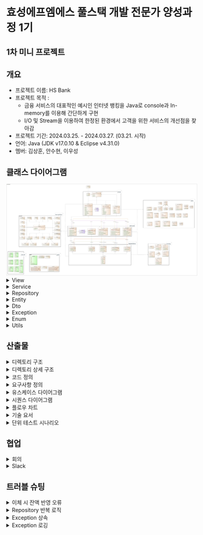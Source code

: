 # 효성에프엠에스 풀스택 개발 전문가 양성과정 1기

## 1차 미니 프로젝트

## 개요

- 프로젝트 이름: HS Bank
- 프로젝트 목적 :
  - 금융 서비스의 대표적인 예시인 인터넷 뱅킹을 Java로 console과 In-memory를 이용해 간단하게 구현
  - I/O 및 Stream을 이용하여 한정된 환경에서 고객을 위한 서비스의 개선점을 찾아감
- 프로젝트 기간: 2024.03.25. - 2024.03.27. (03.21. 시작)
- 언어: Java (JDK v17.0.10 & Eclipse v4.31.0)
- 멤버: 김상훈, 안수현, 이우성

## 클래스 다이어그램

<img src="https://github.com/rlatkd/hs-bank/blob/main/assets/class_diagram/%ED%81%B4%EB%9E%98%EC%8A%A4%20%EB%8B%A4%EC%9D%B4%EC%96%B4%EA%B7%B8%EB%9E%A8.jpg">

<details>
<summary>View</summary>

<img src="https://github.com/rlatkd/hs-bank/blob/main/assets/class_diagram/View.png">

</details>

<details>
<summary>Service</summary>

<img src="https://github.com/rlatkd/hs-bank/blob/main/assets/class_diagram/Service.png">

</details>

<details>
<summary>Repository</summary>

<img src="https://github.com/rlatkd/hs-bank/blob/main/assets/class_diagram/Repository.png">

</details>

<details>
<summary>Entity</summary>

<img src="https://github.com/rlatkd/hs-bank/blob/main/assets/class_diagram/Entity.png">

</details>

<details>
<summary>Dto</summary>

<img src="https://github.com/rlatkd/hs-bank/blob/main/assets/class_diagram/Dto.png">

</details>

<details>
<summary>Exception</summary>

<img src="https://github.com/rlatkd/hs-bank/blob/main/assets/class_diagram/Exception.png">

</details>

<details>
<summary>Enum</summary>

<img src="https://github.com/rlatkd/hs-bank/blob/main/assets/class_diagram/Enum.png">

</details>

<details>
<summary>Utils</summary>

<img src="https://github.com/rlatkd/hs-bank/blob/main/assets/class_diagram/Utils.png">

</details>

## 산출물

<details>
<summary>디렉토리 구조</summary>

```
📁 src
 ├──── 📁 dto
 │      ├──── 📁 account
 │      ├──── 📁 inquiry
 │      ├──── 📁 transaction
 │      └──── 📁 user
 │             ├──── 📁 adimin
 │             └──── 📁 client
 ├──── 📁 entity
 ├──── 📁 enumeration
 │      ├──── 📁 admin
 │      ├──── 📁 client
 │      ├──── 📁 inquiry
 │      ├──── 📁 quiz
 │      └──── 📁 transaction
 ├──── 📁 exception
 │      ├──── 📁 account
 │      │      ├──── 📁 deposit
 │      │      └──── 📁 withdraw
 │      ├──── 📁 authentication
 │      ├──── 📁 inquiry
 │      ├──── 📁 regex
 │      ├──── 📁 transaction
 │      └──── 📁 user
 │             ├──── 📁 admin
 │             └──── 📁 client
 ├──── 📁 repository
 ├──── 📁 service
 ├──── 📁 utils
 ├──── 📁 view
 └──── 📄 Application.java
```

- dto: 사용자에게 입력받는 데이터 혹은 출력하는 데이터를 담는 객체 
  - account: 계좌 조회, 계좌 등록
  - inquiry: 문의 조회, 문의 리스트 조회, 문의 등록, 문의 수정
  - transaction: 거래 내역 조횐
  - user: 관리자 조회, 고객 조회, 현재 로그인한 고객 조회, 고객 등록, 고객 정보 수정

- entity: 파일의 데이터를 담는 객체
  - 사용자(고객, 관리자), 계좌, 거래 내역, 문의

- enumeration: 객체의 속성으로 사용되는 열거형 상수
  - admin: 관리자 타입
  - client: 성별
  - inquiry: 문의 카테고리, 문의 처리 상태
  - transaction: 거래 상태, 거래 종류

- exception: 시스템에서 사용되는 사용자 정의 예외
  - account: 계좌 조회 불가, 유효하지 않는 계좌, ...
  - authentication: 인증 실패
  - inquiry: 문의 조회 불가, 존재하지 않는 문의
  - regex: 정규표현식 유효성
  - transaction: 거래내역 조회 불가, 이체 불가, ...
  - user: 계정 비활성화 상태, 존재하지 않는 계정, ...
  
- repository: 파일의 데이터를 저장하고 불러오는 객체

- service: 비즈니스 로직을 처리하는 객체

- utils: 시스템에서 사용되는 부가기능 객체

- view: 사용자에게 데이터를 입력받고 출력하는 객체

- Application.java: 프로그램을 실행하는 객체

</details>

<details>
<summary>디렉토리 상세 구조</summary>

```
📁 HS_BANK
 ├──── 📁 .github
 │      ├──── 📁 ISSUE_TEMPLATE
 │      │      ├──── 📄 ✅-feature-request.md
 │      │      └──── 📄 🐞-hotfix-report.md
 │      └──── 📄 PULL_REQUEST_TEMPLATE
 ├──── 📁 bin
 ├──── 📁 src
 │      ├──── 📁 dto
 │      │      ├──── 📁 account
 │      │      │      ├──── 📄 GetAccountDto.java
 │      │      │      ├──── 📄 RegisterAccountDto.java
 │      │      │      └──── 📄 RemoveAccount.java
 │      │      ├──── 📁 inquiry
 │      │      │      ├──── 📄 EditInquiryDto.java
 │      │      │      ├──── 📄 GetInquiryDto.java
 │      │      │      ├──── 📄 GetInquiryListDto.java
 │      │      │      ├──── 📄 RegisterInquiryDto.java
 │      │      │      └──── 📄 RemoveInquiry.java
 │      │      ├──── 📁 transaction
 │      │      │      ├──── 📄 Deposit.java
 │      │      │      ├──── 📄 GetTransactionDto.java
 │      │      │      ├──── 📄 TransferDto.java
 │      │      │      └──── 📄 WithdrawDto.java
 │      │      └──── 📁 user
 │      │             ├──── 📁 adimin
 │      │             │      ├──── 📄 RegisterAdminDto.java
 │      │             │      └──── 📄 RegisterMainAdminDto.java
 │      │             ├──── 📁 client
 │      │             │      ├──── 📄 AddPointDto.java
 │      │             │      ├──── 📄 GetClientDto.java
 │      │             │      ├──── 📄 GetCurrentClientDto.java
 │      │             │      ├──── 📄 RegisterClientDto.java
 │      │             │      └──── 📄 UpdateClientDto.java
 │      │             ├──── 📄 LoginDto.java
 │      │             └──── 📄 RegisterUserDto.java
 │      ├──── 📁 entity
 │      │      ├──── 📄 Account.java
 │      │      ├──── 📄 Admin.java
 │      │      ├──── 📄 Client.java
 │      │      ├──── 📄 Entity.java
 │      │      ├──── 📄 Inquiry.java
 │      │      ├──── 📄 Transaction.java
 │      │      └──── 📄 User.java
 │      ├──── 📁 enumeration
 │      │      ├──── 📁 admin
 │      │      │      └──── 📄 AdminType.java
 │      │      ├──── 📁 client
 │      │      │      └──── 📄 Gender.java
 │      │      ├──── 📁 inquiry
 │      │      │      ├──── 📄 InquiryCategory.java
 │      │      │      └──── 📄 InquiryStatus.java
 │      │      ├──── 📁 quiz
 │      │      │      └──── 📄 Quiz.java 
 │      │      ├──── 📁 transaction
 │      │      │      ├──── 📄 TransactionStatus.java
 │      │      │      └──── 📄 TransactionType.java
 │      │      └──── 📄 ActivationStatus.java
 │      ├──── 📁 exception
 │      │      ├──── 📁 account
 │      │      │      ├──── 📁 deposit
 │      │      │      │      ├──── 📄 DepositAccountDeactivateException.java
 │      │      │      │      └──── 📄 DepositAccountNotFoundException.java 
 │      │      │      ├──── 📁 withdraw
 │      │      │      │      ├──── 📄 WithdrawAccountDeactivateException.java
 │      │      │      │      └──── 📄 WithdrawAccountNotFoundException.java 
 │      │      │      ├──── 📄 AccountDeactivateException.java
 │      │      │      ├──── 📄 AccountExistException.java
 │      │      │      ├──── 📄 AccountListEmptyException.java
 │      │      │      ├──── 📄 AccountNotFoundException.java
 │      │      │      └──── 📄 BalanceInsufficientException.java
 │      │      ├──── 📁 authentication
 │      │      │      └──── 📄 AuthFailureException.java 
 │      │      ├──── 📁 inquiry
 │      │      │      ├──── 📄 InquiryListEmptyException.java
 │      │      │      └──── 📄 InquiryNotFoundException.java
 │      │      ├──── 📁 regex
 │      │      │      └──── 📄 RegexNotValidException.java
 │      │      ├──── 📁 transaction
 │      │      │      ├──── 📄 NotTransferException.java
 │      │      │      ├──── 📄 TransactionListEmptyException.java
 │      │      │      └──── 📄 TransactionNotFoundException.java
 │      │      ├──── 📁 user
 │      │      │      ├──── 📁 admin
 │      │      │      │      ├──── 📄 AdminDeactivateException.java
 │      │      │      │      ├──── 📄 AdminExistException.java
 │      │      │      │      └──── 📄 AdminNotFoundException.java 
 │      │      │      ├──── 📁 client
 │      │      │      │      ├──── 📄 ClientDeactivateException.java
 │      │      │      │      ├──── 📄 ClientExistException.java
 │      │      │      │      └──── 📄 ClientNotFoundException.java 
 │      │      ├──── 📄 BaseException.java
 │      │      ├──── 📄 DataAccessException.java
 │      │      └──── 📄 LogException.java
 │      ├──── 📁 repository
 │      │      ├──── 📄 AccountRepository.java
 │      │      ├──── 📄 AdminRepository.java
 │      │      ├──── 📄 ClientRepository.java
 │      │      ├──── 📄 InquiryRepository.java
 │      │      ├──── 📄 Repository.java 
 │      │      └──── 📄 TransactionRepository.java
 │      ├──── 📁 service
 │      │      ├──── 📄 AccountService.java
 │      │      ├──── 📄 AdminService.java
 │      │      ├──── 📄 ClientService.java
 │      │      ├──── 📄 InquiryService.java
 │      │      ├──── 📄 TransactionService.java
 │      │      └──── 📄 UserService.java
 │      ├──── 📁 utils
 │      │      ├──── 📄 CaptchaAuthentication.java
 │      │      ├──── 📄 DateTimeGenerator.java
 │      │      ├──── 📄 FilePathConstants.java
 │      │      └──── 📄 RegexValidator.java
 │      ├──── 📁 view
 │      │      ├──── 📄 AdminView.java
 │      │      ├──── 📄 ClientView.java
 │      │      ├──── 📄 InitialView.java
 │      │      ├──── 📄 LoginView.java
 │      │      ├──── 📄 QuizView.java
 │      │      └──── 📄 View.java
 │      └──── 📄 Application.java
 │──── 📁 Referenced Libraries
 │      └──── 📄 lombok.jar
 │──── 📄 .classpath
 │──── 📄 .gitignore
 │──── 📄 .project
 └──── 📄 README.md
```

</details>

<details>
<summary>코드 정의</summary>

<img src="https://github.com/rlatkd/hs-bank/blob/main/assets/code_convention/%EC%BD%94%EB%93%9C%20%EC%A0%95%EC%9D%98%EC%84%9C%201.png">


<img src="https://github.com/rlatkd/hs-bank/blob/main/assets/code_convention/%EC%BD%94%EB%93%9C%20%EC%A0%95%EC%9D%98%EC%84%9C%202.png">

</details>


<details>
<summary>요구사항 정의</summary>

<img src="https://github.com/rlatkd/hs-bank/blob/main/assets/requirements/%EC%9A%94%EA%B5%AC%EC%82%AC%ED%95%AD%20%EC%A0%95%EC%9D%98%EC%84%9C.png">

<img src="https://github.com/rlatkd/hs-bank/blob/main/assets/requirements/%EC%9A%94%EA%B5%AC%EC%82%AC%ED%95%AD%20%EB%AA%85%EC%84%B8%EC%84%9C.png">

</details>

<details>
<summary>유스케이스 다이어그램</summary>

<img src="https://github.com/rlatkd/hs-bank/blob/main/assets/usecase_diagram/%EC%9C%A0%EC%8A%A4%EC%BC%80%EC%9D%B4%EC%8A%A4%20%EB%8B%A4%EC%9D%B4%EC%96%B4%EA%B7%B8%EB%9E%A8%20%EA%B3%A0%EA%B0%9D.jpg">

<img src="https://github.com/rlatkd/hs-bank/blob/main/assets/usecase_diagram/%EC%9C%A0%EC%8A%A4%EC%BC%80%EC%9D%B4%EC%8A%A4%20%EB%8B%A4%EC%9D%B4%EC%96%B4%EA%B7%B8%EB%9E%A8%20%EA%B4%80%EB%A6%AC%EC%9E%90.jpg">

</details>

<details>
<summary>시퀀스 다이어그램</summary>

<img src="https://github.com/rlatkd/hs-bank/blob/main/assets/sequence_diagram/%EC%8B%9C%ED%80%80%EC%8A%A4%20%EB%8B%A4%EC%9D%B4%EC%96%B4%EA%B7%B8%EB%9E%A8.png">

</details>

<details>
<summary>플로우 차트</summary>

<img src="https://github.com/rlatkd/hs-bank/blob/main/assets/sequence_diagram/%EC%8B%9C%ED%80%80%EC%8A%A4%20%EB%8B%A4%EC%9D%B4%EC%96%B4%EA%B7%B8%EB%9E%A8.png">

</details>

<details>
<summary>기술 요서</summary>

<img src="https://github.com/rlatkd/hs-bank/blob/main/assets/tech/%EA%B8%B0%EC%88%A0%20%EC%9A%94%EC%84%9C.png">

1. **BufferedReader**

자바에서 콘솔을 통해 사용자에게 입력받을 수 있는 방법은 Scanner 혹은 BufferedReader를 사용하는 것이다. Scanner는 1KB의 버퍼 사이즈를 갖고 있으며 데이터를 입력받는 즉시 전달한다. BufferedReader는 8KB의 버퍼 사이즈를 갖고 있으며 버퍼가 가득차거나 개행 문자가 나타나면 버퍼의 내용을 한번에 전달한다. Scanner는 입력받을 때마다 전달하기 때문에 한번에 읽어서 전달하는 BufferedReader보다 속도가 느리다. 

HS BANK 프로젝트는 콘솔 프로그램이므로 사용자의 입력을 빠르게 처리하는 것이 중요하다. 따라서 속도가 비교적 빠른 BufferedReader를 활용하여 프로그램의 성능을 향상하였다.

적용 : View.java

2. **추상 클래스 & 인터페이스**

공통되는 속성과 함수가 여러 곳에 퍼질수록 유지보수성이 저하되는 것은 당연하다. HS BANK 프로그램에는 유지보수성을 향상시키기 위해 추상클래스를 활용하여 공통되는 속성과 함수를 모두 공통화하였다. 또한 추상 메서드를 활용하여 클래스에 특정 함수를 구현하는 것을 강제하였다.

적용 : Repository.java, UserService.java

3. **사용자 정의 예외**

자바에서는 다양한 예외 클래스를 제공하지만, 때로는 개발자가 예외 클래스를 정의하여 사용자 예외 처리를 구현해야 할 때가 있다. 특히 HS BANK 프로그램은 금융 프로그램이기 때문에 예외의 의미를 정확하게 부여해야 한다. 때문에 사용자 예외 클래스를 정의하여 어떤 상황에 어떤 의미의 예외가 발생하는지 명확하게 하였다. 또한 사용자 예외를 화면 출력 클래스에서 처리하여 상황에 따라 어떤 화면을 출력할지 명시하였다. 이를 통해 유지보수성과 코드의 가독성을 크게 향상시켰다.

적용 : AccountNotFoundException.java

4. **템플릿 메서드 패턴**

템플릿 메서드 패턴은 여러 클래스에서 공통으로 사용하는 메서드를 템플릿화하여 상위 클래스에 정의하고, 하위 클래스마다 세부 동작을 다르게 구현하는 패턴이다. 

HS BANK 프로그램의 화면 출력 로직은 출력 시작, 출력, 출력 종료로 공통된다. 이러한 로직을 공통화하기 위해 화면 출력 클래스에 템플릿 메서드 패턴을 적용하였다.

적용 : View.java

5. **싱글톤 패턴**

싱글톤 패턴을 객체를 한번만 생성하여 재사용하는 패턴이다. 객체를 반복해서 생성하면 메모리 성능이 저하될 수 있다. 특히 프로그램의 사용자가 많은 경우 수많은 사용자의 요청을 처리하기 위해 객체를 반복하여 생성하면 메모리 누수 문제가 생길 수 있다. HS BANK 프로그램은 이러한 상황을 방지하고 메모리 효율을 높이기 위해 비즈니스 로직을 처리하는 클래스와 파일 IO 작업을 하는 클래스에 싱글톤 패턴을 적용하였다.

적용 : AccountService.java

6. **롬복 Getter & Builder**

롬복을 사용하여 Getter 함수를 자동 생성하였다. 또한 Builder를 사용하여 복잡한 객체 생성 코드를 단순화시키고 객체의 불변성을 유지시켰다. 이를 통해 코드의 유지보수성과 가독성을 향상시켰다.

적용 : Account.java

7. **제네릭 상속**

추상 클래스에 제네릭을 적용하여 공통 함수를 구현하는데 활용하였다. 특히 제네릭을 또 다른 추상 클래스에 상속시켜 제네릭의 타입을 명시하였다. 이를 통해 더 유연하게 공통 함수를 구현하도록 하였다.

적용 : Repository.java

8. **ArrayList**

데이터의 순서대로 아이디를 부여하는 HS BANK의 데이터 저장 로직에 적합한 자료구조인 ArrayList를 활용하였다.

적용 : Repository.java

9. **객체 직렬화**

파일에 저장해야하는 객체를 직렬화하여 파일에 저장할 수 있도록 하였다. 그리고 역직렬화를 통해 파일에 저장된 객체를 읽어올 수 있도록 하였다.

적용 : Entity.java

10. **FileStream, BufferedStream, ObjectStream**

파일에 객체를 직렬화하여 저장하기 위해 FileOutputStream, BufferedOutputStream, ObjectOutputStream을 사용하였다. 또한 파일에 저장된 객체를 역직렬화하기 위해 FileInputStream, BufferedInputStream, ObjectInputStream을 활용하였다. 특히 BufferedOutputStream와 BufferedInputStream를 활용하여 IO 성능을 향상시켰다.

적용 : Repository.java

11. **상수 & 열거형 상수**

여러 곳에서 반복 사용되는 데이터는 상수로 선언하였다. 그리고 카테고리가 분류되는 상수는 열거형 상수를 사용하여 유지보수성을 향상시켰다.

적용 : FilePathConstants, Gender.java

12. **정적 메서드**

여러 곳에서 반복 사용되는 함수는 정적 메서드로 선언하였다. 이를 통해 유지보수성을 향상시켰다.

적용 : DateTimeGenerator.java

13. **BufferedWriter를 통한 로깅**

상세 예외 내용을 파일에 기록하기 위해 FileWriter를 사용하였다. 특히 BufferedWriter을 사용해 IO 성능을 향상시켰다.

적용 : BaseException.java

14. **람다 & 스트림**

파일의 내용을 담는 객체 리스트를 사용자에게 출력할 내용을 담는 객체로 변환하기 위해 람다와 스트림을 활용하였다. 이를 통해 코드의 가독성과 유지보수성을 향상시켰다.

적용 : AccountService.java

15. **멀티 스레드**

HS BANK의 금융 상식 퀴즈 게임을 구현하기 위해 멀티 스레드를 사용하였다. 문제 출제와 카운트가 동시에 진행되게 하였다.

적용 : QuizView.java

16. **자바 Swing**

금융 상식 퀴즈 화면을 자바 Swing으로 구현하여 사용자의 편의성을 향상시켰다.

적용 : QuizView.java

</details>

<details>
<summary>단위 테스트 시나리오</summary>

<img src="https://github.com/rlatkd/hs-bank/blob/main/assets/test_scenario/%EB%8B%A8%EC%9C%84%20%ED%85%8C%EC%8A%A4%ED%8A%B8%20%EC%8B%9C%EB%82%98%EB%A6%AC%EC%98%A4.png">

</details>

## 협업

<details>
<summary>회의</summary>

<img src="https://github.com/rlatkd/hs-bank/blob/main/assets/collaboration/meeting.png">

</details>

<details>
<summary>Slack</summary>

<img src="https://github.com/rlatkd/hs-bank/blob/main/assets/collaboration/slack.png">

</details>

## 트러블 슈팅

<details>
<summary>이체 시 잔액 반영 오류 </summary>

### 문제 상황

TransactionService에서 이체 기능을 제공하는 transfer 함수를 개발하고 테스트하는 과정에서 문제가 발생했다.

```java
    public synchronized void transfer(int withdrawAccountId, String depositAccountNumber, long amount) throws BaseException {
        Account withdrawAccount = accountRepository.get(withdrawAccountId);
        if(withdrawAccount == null) throw new WithdrawAccountNotFoundException();
        if(!isActiveAccount(withdrawAccount)) throw new WithdrawAccountDeactivateException();
        if(withdrawAccount.getBalance() < amount) throw new BalanceInsufficientException();

        Account depositAccount = accountRepository.get(depositAccountNumber);
        if(depositAccount == null) throw new DepositAccountNotFoundException();
        if(!isActiveAccount(depositAccount)) throw new DepositAccountDeactivateException();

        Transaction transaction = Transaction.builder().
                date(DateTimeGenerator.getDateTimeNow()).
                type(TransactionType.TRANSFER).
                amount(amount).
                withdrawAccountId(withdrawAccountId).
                depositAccountId(depositAccount.getId()).
                status(TransactionStatus.COMPLETE).
                build();

        withdrawAccount.setBalance(withdrawAccount.getBalance() - amount);

        depositAccount.setBalance(depositAccount.getBalance() + amount);
        accountRepository.update();

        transactionRepository.add(transaction);
    }
```

transfer 함수의 코드이다. AccountRepository의 get 함수를 사용해서 출금 계좌와 입금 계좌를 가져온다. 

일단 출금 계좌와 입금 계좌가 이체 가능한 상태인지 확인한다. 

만약 이체 가능한 상태라면 출금 계좌와 입금 계좌의 잔액을 수정하고, 거래 내역을 추가한다.

이 함수를 사용해서 이체를 진행해보자.

```bash
GetAccountDto{id=1, bankName='신한', number='110466796544', ownerName='이우성', balance=10000, registeredAt='2024-03-26 11:29:29', status='활성화'}

GetAccountDto{id=2, bankName='카카오뱅크', number='45832813', ownerName='이우성', balance=0, registeredAt='2024-03-26 11:30:07', status='활성화'}
```

현재 계좌 목록이다. 

1번 계좌에서 2번 계좌로 5000원 이체를 진행할 것이다.

```bash
GetAccountDto{id=1, bankName='신한', number='110466796544', ownerName='이우성', balance=10000, registeredAt='2024-03-26 11:29:29', status='활성화'}

GetAccountDto{id=2, bankName='카카오뱅크', number='45832813', ownerName='이우성', balance=5000, registeredAt='2024-03-26 11:30:07', status='활성화'}
```

이체를 진행한 후 결과이다. 

잔액을 보면 2번 계좌에 5000원이 입금되긴 했지만, 1번 계좌에서 5000원이 출금이 되지 않았다.

### 원인

```java
    public synchronized void transfer(int withdrawAccountId, String depositAccountNumber, long amount) throws BaseException {
        Account withdrawAccount = accountRepository.get(withdrawAccountId);
//        if(withdrawAccount == null) throw new WithdrawAccountNotFoundException();
//        if(!isActiveAccount(withdrawAccount)) throw new WithdrawAccountDeactivateException();
//        if(withdrawAccount.getBalance() < amount) throw new BalanceInsufficientException();

        Account depositAccount = accountRepository.get(depositAccountNumber);
//        if(depositAccount == null) throw new DepositAccountNotFoundException();
//        if(!isActiveAccount(depositAccount)) throw new DepositAccountDeactivateException();

//        Transaction transaction = Transaction.builder().
//                date(DateTimeGenerator.getDateTimeNow()).
//                type(TransactionType.TRANSFER).
//                amount(amount).
//                withdrawAccountId(withdrawAccountId).
//                depositAccountId(depositAccount.getId()).
//                status(TransactionStatus.COMPLETE).
//                build();

        withdrawAccount.setBalance(withdrawAccount.getBalance() - amount);

        depositAccount.setBalance(depositAccount.getBalance() + amount);
        accountRepository.update();

//        transactionRepository.add(transaction);
    }

```

transfer 함수 코드를 다시 보자. 

문제가 되는 부분을 제외하고 모두 주석 처리했다.

여기서 AccountRepository의 함수는 get(int id), get(String number), update()가 사용된다.

```java
    public final E get(int id) throws BaseException {
        load();
        for(Entity entity : entityList)
            if(entity.getId() == id) return (E)entity;
        return null;
    }
    
    public Account get(String number) throws BaseException {
        load();
        for(Account account : entityList)
            if(account.getNumber().equals(number)) return account;
        return null;
    }
    
    public final void update() throws BaseException {
        save();
    }
```

AccountRepository의 get(int id), get(String number), update() 코드이다. 

get(int id)와 update()는 AccountRepository의 추상 클래스 Repository의 함수이다.

get(int id)과 get(String number)은 제일 먼저 load()를 호출한다.

update()는 save()를 호출한다.

```java
    protected final void load() throws BaseException {
        FileInputStream fileInputStream = null;
        BufferedInputStream bufferedInputStream = null;
        ObjectInputStream objectInputStream = null;
        try {
            fileInputStream = new FileInputStream(path);
            bufferedInputStream = new BufferedInputStream(fileInputStream);
            objectInputStream = new ObjectInputStream(bufferedInputStream);

            Object object = null;
            while ((object = objectInputStream.readObject()) != null)
                entityList = (ArrayList<E>) object;
        } catch (EOFException e) {
            log(e);
        } catch (IOException | ClassNotFoundException e) {
            log(e);
            throw new DataAccessException();
        } finally {
            try {
                if(objectInputStream != null) objectInputStream.close();
                if(bufferedInputStream != null) bufferedInputStream.close();
                if(fileInputStream != null) fileInputStream.close();
            } catch (IOException e) {
                log(e);
                throw new DataAccessException();
            }
        }
    }
```

Repository의 load() 코드이다. 파일의 내용을 ArrayList<E>로 변환해서 멤버 변수에 담는 역할을 한다. 

다시 말해 현재 파일의 내용을 Repository의 entityList에 최신화하는 것이다.

```java
    protected final void save() throws BaseException {
        FileOutputStream fileOutputStream = null;
        BufferedOutputStream bufferedOutputStream = null;
        ObjectOutputStream objectOutputStream = null;
        try {
            fileOutputStream = new FileOutputStream(path);
            bufferedOutputStream = new BufferedOutputStream(fileOutputStream);
            objectOutputStream = new ObjectOutputStream(bufferedOutputStream);

            objectOutputStream.writeObject(entityList);
        } catch (IOException e) {
            log(e);
            throw new DataAccessException();
        } finally {
            try {
                objectOutputStream.close();
                bufferedOutputStream.close();
                fileOutputStream.close();
            } catch (IOException e) {
                log(e);
                throw new DataAccessException();
            }
        }
    }
```

Repository의 save() 코드이다. 

entityList의 현재 내용을 파일에 저장하는 역할을 한다.

```java
    public synchronized void transfer(int withdrawAccountId, String depositAccountNumber, long amount) throws BaseException {
        Account withdrawAccount = accountRepository.get(withdrawAccountId);
//        if(withdrawAccount == null) throw new WithdrawAccountNotFoundException();
//        if(!isActiveAccount(withdrawAccount)) throw new WithdrawAccountDeactivateException();
//        if(withdrawAccount.getBalance() < amount) throw new BalanceInsufficientException();

        Account depositAccount = accountRepository.get(depositAccountNumber);
//        if(depositAccount == null) throw new DepositAccountNotFoundException();
//        if(!isActiveAccount(depositAccount)) throw new DepositAccountDeactivateException();

//        Transaction transaction = Transaction.builder().
//                date(DateTimeGenerator.getDateTimeNow()).
//                type(TransactionType.TRANSFER).
//                amount(amount).
//                withdrawAccountId(withdrawAccountId).
//                depositAccountId(depositAccount.getId()).
//                status(TransactionStatus.COMPLETE).
//                build();

        withdrawAccount.setBalance(withdrawAccount.getBalance() - amount);

        depositAccount.setBalance(depositAccount.getBalance() + amount);
        accountRepository.update();

//        transactionRepository.add(transaction);
    }
```

다시 transfer 함수로 돌아오자. 

get(int id)와 get(String number)는 모두 load()를 호출한다.

그리고 각 함수는 load()를 호출한다.

그렇게 되면 AccountRepository의 entityList는 마지막으로 실행된 get(String number)에 의해 주소가 변경된다.

get(int id)를 호출했을 때는 AccountRepository의 entityList가 1번 주소를 참조하고 있었다면, 그 후 get(String number)를 호출했을 때는 entityList가 2번 주소를 참조하게 되는 것이다.

따라서 withdrawAccount는 1번 주소를 참조하고 있는 entityList에 있는 Account를 참조하게 되고, depositAccount는 2번 주소를 참조하고 있는 entityList에 있는 Account를 참조하게 된다.

때문에 withdrawAccount를 수정하고 update()를 호출해도, update()는 AccountReposiotry의 2번 주소를 참조하고 있는 entityList를 파일에 반영하기 때문에 withdrawAccount의 수정 사항은 반영이 안되는 것이다.

### 해결

transfer 함수 내에서 load()를 두 번 호출하여 생긴 문제이니, 한 번만 호출하도록 코드를 수정하면 된다.

```java
    public Account getWithoutLoad(String number){
        for(Account account : entityList)
            if(account.getNumber().equals(number)) return account;
        return null;
    }
```

AccountRepository에 load()를 호출하지 않는 getWithoutLoad(String number)를 만들었다.

```java
    public synchronized void transfer(int withdrawAccountId, String depositAccountNumber, long amount) throws BaseException {
        Account withdrawAccount = accountRepository.get(withdrawAccountId);
//        if(withdrawAccount == null) throw new WithdrawAccountNotFoundException();
//        if(!isActiveAccount(withdrawAccount)) throw new WithdrawAccountDeactivateException();
//        if(withdrawAccount.getBalance() < amount) throw new BalanceInsufficientException();

        Account depositAccount = accountRepository.getWithoutLoad(depositAccountNumber);
//        if(depositAccount == null) throw new DepositAccountNotFoundException();
//        if(!isActiveAccount(depositAccount)) throw new DepositAccountDeactivateException();

//        Transaction transaction = Transaction.builder().
//                date(DateTimeGenerator.getDateTimeNow()).
//                type(TransactionType.TRANSFER).
//                amount(amount).
//                withdrawAccountId(withdrawAccountId).
//                depositAccountId(depositAccount.getId()).
//                status(TransactionStatus.COMPLETE).
//                build();

        withdrawAccount.setBalance(withdrawAccount.getBalance() - amount);

        depositAccount.setBalance(depositAccount.getBalance() + amount);
        accountRepository.update();

//        transactionRepository.add(transaction);
    }
```

수정된 transfer 함수 코드이다.

get(int id)에 의해서 이미 load()가 실행됐으니, 그 다음부터는 load()가 실행되지 않도록 getWithoutLoad(String number)를 호출한다.

```java
GetAccountDto{id=1, bankName='신한', number='110466796544', ownerName='이우성', balance=5000, registeredAt='2024-03-26 11:29:29', status='활성화'}

GetAccountDto{id=2, bankName='카카오뱅크', number='45832813', ownerName='이우성', balance=5000, registeredAt='2024-03-26 11:30:07', status='활성화'}
```

수정된 코드를 테스트한 결과이다.

아까와 달리 1번 계좌에서 5000원이 출금되었다.

</details>

<details>
<summary>Repository 반복 로직</summary>

### 문제상황

```java
public abstract class Repository<E> {
    protected List<E> entityList;
    protected String path;

    protected Repository(String path) {
        this.entityList = new ArrayList<>();
        this.path = path;
    }

    protected final void load() throws BaseException {
        FileInputStream fileInputStream = null;
        BufferedInputStream bufferedInputStream = null;
        ObjectInputStream objectInputStream = null;
        try {
            fileInputStream = new FileInputStream(path);
            bufferedInputStream = new BufferedInputStream(fileInputStream);
            objectInputStream = new ObjectInputStream(bufferedInputStream);

            Object object = null;
            while ((object = objectInputStream.readObject()) != null)
                entityList = (ArrayList<E>) object;
        } catch (EOFException e) {
            log(e);
        } catch (IOException | ClassNotFoundException e) {
            log(e);
            throw new DataAccessException();
        } finally {
            try {
                if(objectInputStream != null) objectInputStream.close();
                if(bufferedInputStream != null) bufferedInputStream.close();
                if(fileInputStream != null) fileInputStream.close();
            } catch (IOException e) {
                log(e);
                throw new DataAccessException();
            }
        }
    }
    protected final void save() throws BaseException {
        FileOutputStream fileOutputStream = null;
        BufferedOutputStream bufferedOutputStream = null;
        ObjectOutputStream objectOutputStream = null;
        try {
            fileOutputStream = new FileOutputStream(path);
            bufferedOutputStream = new BufferedOutputStream(fileOutputStream);
            objectOutputStream = new ObjectOutputStream(bufferedOutputStream);

            objectOutputStream.writeObject(entityList);
        } catch (IOException e) {
            log(e);
            throw new DataAccessException();
        } finally {
            try {
                objectOutputStream.close();
                bufferedOutputStream.close();
                fileOutputStream.close();
            } catch (IOException e) {
                log(e);
                throw new DataAccessException();
            }
        }
    }
    
    public final void update() throws BaseException {
        save();
    }
    
    protected final E getLastEntity() {
        return entityList.isEmpty() ? null : entityList.get(entityList.size() - 1);
    }

```

추상 클래스 Repository의 코드이다. 

load()는 파일의 내용을 entityList에 담는다. 

save()는 entityList를 파일에 저장한다.

update()는 save()를 호출한다.

getLastEntity()는 entityList에서 가장 마지막 주소에 있는 요소를 반환한다.

```java
public class ClientRepository extends Repository<Client> {
    private static ClientRepository clientRepository;
    private ClientRepository() {
        super(FilePathConstants.CLIENT_PATH);
    }

    public static ClientRepository getInstance(){
        if(clientRepository == null)
            clientRepository = new ClientRepository();
        return clientRepository;
    }

    public void add(Client client) throws BaseException {
        load();
        client.setId(getLastEntity() == null ? 1 : getLastEntity().getId() + 1);
        entityList.add(client);
        save();
    }
    public Account get(int id) throws BaseException {
        load();
        for(Client client : entityList)
            if(client.getId() == id) return client;
        return null;
    }
    public List<Account> getClientList() throws BaseException {
        load();
        return entityList;
    }
    public void remove(int id) throws BaseException {
        load();
        for(int i = 0; i < entityList.size(); i++){
            if(entityList.get(i).getId() == id) entityList.remove(i);
            break;
        }
        save();
    }
```

Repository의 자식인 AccountRepository이다.

add, get, getAccountList, remove 함수가 구현되어 있다.

```java
public class AccountRepository extends Repository<Account> {
    private static AccountRepository accountRepository;
    private AccountRepository() {
        super(FilePathConstants.ACCOUNT_PATH);
    }

    public static AccountRepository getInstance(){
        if(accountRepository == null)
            accountRepository = new AccountRepository();
        return accountRepository;

    }

    public void add(Account account) throws BaseException {
        load();
        account.setId(getLastEntity() == null ? 1 : getLastEntity().getId() + 1);
        entityList.add(account);
        save();
    }
    public Account get(int id) throws BaseException {
        load();
        for(Account account : entityList)
            if(account.getId() == id) return account;
        return null;
    }
    public List<Account> getAccountList() throws BaseException {
        load();
        return entityList;
    }
    public void remove(int id) throws BaseException {
        load();
        for(int i = 0; i < entityList.size(); i++){
            if(entityList.get(i).getId() == id) entityList.remove(i);
            break;
        }
        save();
    }
```

Repository의 자식인 AccountRepository이다.

add, get, getAccountList, remove 함수가 구현되어 있다.

ClientRepository와 AccountRepository의 함수가 반복되는 것을 볼 수 있다.

불필요한 반복은 유지보수를 어렵게 하니, 반복 로직을 공통화해야한다.

### 해결

```java
    public void add(Client client) throws BaseException {
        load();
        client.setId(getLastEntity() == null ? 1 : getLastEntity().getId() + 1);
        entityList.add(client);
        save();
    }
    public Account get(int id) throws BaseException {
        load();
        for(Client client : entityList)
            if(client.getId() == id) return client;
        return null;
    }
    public void remove(int id) throws BaseException {
        load();
        for(int i = 0; i < entityList.size(); i++){
            if(entityList.get(i).getId() == id) entityList.remove(i);
            break;
        }
        save();
    }
```

add, get, remove는 E의 id로 로직을 처리하는데, E가 id를 가지고 있는지는 Repository에서 알 수가 없다.

```java
@Getter
@SuperBuilder
public abstract class Entity implements Serializable {
    protected int id;
    public final void setId(int id){
        this.id = id;
    }
}
```

Client와 Account의 부모인 Entity는 id를 가지고 있다.

Repository에서 제네릭 E를 Entity에 상속시키면 E가 id를 갖고 있다는 것을 Repository가 알 수 있다.

```java
public abstract class Repository<E extends Entity> {
```

Repository로 이동해 제네릭 E를 Entity에 상속시켜 E가 id를 갖고 있다는 것을 명시한다.

이제 반복 로직을 공통화 해보자.

```java
public abstract class Repository<E extends Entity> {
    protected List<E> entityList;
    protected String path;

    protected Repository(String path) {
        this.entityList = new ArrayList<>();
        this.path = path;
    }

    protected final void load() throws BaseException {
				.....
    }
    protected final void save() throws BaseException {
        .....
    }
    public final void update() throws BaseException {
        save();
    }
    protected final E getLastEntity() {
        return entityList.isEmpty() ? null : entityList.get(entityList.size() - 1);
    }
    
    // 공통화 코드
    public final void add(E entity) throws BaseException {
        load();
        entity.setId(getLastEntity() == null ? 0 : getLastEntity().getId() + 1);
        entityList.add(entity);
        save();
    }
    public final E get(int id) throws BaseException {
        load();
        for(Entity entity : entityList)
            if(entity.getId() == id) return (E)entity;
        return null;
    }
    public final List<E> getEntityList() throws BaseException {
        load();
        return entityList;
    }
    public final void remove(int id) throws BaseException {
        load();
        for(int i = 0; i < entityList.size(); i++){
            if(entityList.get(i).getId() == id) entityList.remove(i);
            break;
        }
        save();
    }
}
```

제네릭과 상속을 활용해서 반복되는 로직을 Repository에 공통화한 코드이다.

</details>

<details>
<summary>Exception 상속</summary>

### 문제 상황

```java
    public synchronized void cancelTransaction(int id) throws 
            TransactionNotFoundException,
            NotTransferException,
            WithdrawAccountNotFoundException,
            WithdrawAccountDeactivateException,
            BalanceInsufficientException,
            DepositAccountNotFoundException,
            DepositAccountDeactivateException,
            DataAccessException {
```

cancelTransaction 함수는 이체를 취소하는 기능을 한다. 

해당 함수는 사용자 정의 예외를 총 8개 던지고 있다.

해당 함수를 사용하는 것은 고객에게 보여줄 화면을 출력하는 View 클래스다.

View 클래스는 해당 함수를 사용하려면 예외 처리를 8번해야한다.

하지만 현재 개발 중인 시스템은 콘솔 프로그램이기 때문에 예외가 발생해도 View는 경고 메시지를 출력하고 다시 전 화면을 출력하는 것이 예외 처리의 전부다.

즉 cancelTransaction 함수가 예외를 여러 개 던져도 View에서는 예외 처리가 공통된다는 것이다.

따라서 예외를 여러 개 던질 필요가 없다.

### 해결

```java
public abstract class BaseException extends Exception{

    public BaseException(){
        super("시스템에 오류가 발생했습니다. 다시 시도해주세요.");
    }

    public BaseException(String message)  {
        super(message);
    }
```

BaseException이라는 추상 클래스를 만들고 Exception을 상속시킨다.

시스템 내의 모든 사용자 예외는 BaseException을 상속받도록 처리한다.

```java
public synchronized void cancelTransaction(int id) throws BaseException {
```

cancelTransaction 함수 내에서 발생시키는 예외는 모두 BaseException의 자식이기 때문에 BaseException만 던지면 된다.

</details>

<details>
<summary>Exception 로깅</summary>

### 문제상황

e.printStackTrace()를 사용하면 예외 상세내용을 쉽게 확인할 수 있지만, 현재 개발 중인 시스템은 콘솔 프로그램이기 때문에 예외가 발생해도 예외의 상세내용을 출력할 수 없다.

때문에 예외가 발생하더라도 출력할 수 있는 내용은 사용자에게 보여줄 경고 메시지밖에 없다.

문제는 예외가 발생하여도 예외의 상세내용을 개발자도 볼 수 없다는 것이다.

따라서 예외의 상세내용은 별도로 파일에 기록해서 개발자가 열람할 수 있도록 하고, 사용자에게는 경고 메시지만 출력하도록 해야한다.

### 해결

```java
public abstract class BaseException extends Exception{

    public BaseException(){
        super("시스템에 오류가 발생했습니다. 다시 시도해주세요.");
    }

    public BaseException(String message) throws BaseException {
        super(message);
        log();
    }

    private void log() throws BaseException {
        StringWriter stringWriter = null;
        PrintWriter printWriter = null;

        FileWriter fileWriter = null;
        BufferedWriter bufferedWriter = null;

        try{
            stringWriter = new StringWriter();
            printWriter = new PrintWriter(stringWriter);
            printStackTrace(printWriter);

            fileWriter =  new FileWriter(FilePathConstants.LOG_PATH, true);
            bufferedWriter = new BufferedWriter(fileWriter);
            bufferedWriter.write("[" + DateTimeGenerator.getDateTimeNow() + "] " + stringWriter.toString());
            bufferedWriter.newLine();
        } catch (IOException e) {
            log(e);
            throw new LogException();
        } finally {
            try {
                bufferedWriter.close();
                fileWriter.close();
                stringWriter.close();
                printWriter.close();
            } catch (IOException e) {
                log(e);
                throw new LogException();
            }
        }
    }
}
```

개발자가 만든 예외는 모두 BaseException을 부모로 가진다. BaseException이 생성되면 log()를 호출한다.

log()는 예외 상세내용을 로그 파일에 기록한다.

만약 발생한 예외가 BaseException이라면 로그에 기록이 남겠지만, BaseException이 아니라면 기록이 남지 않는다.

BaseException이 아닌 예외가 발생할 수도 있기 때문에 예외를 받아 로그에 기록하는 함수가 필요하다.

```java
    public static void log(Exception exception) throws BaseException {
        StringWriter stringWriter = null;
        PrintWriter printWriter = null;

        FileWriter fileWriter = null;
        BufferedWriter bufferedWriter = null;

        try{
            stringWriter = new StringWriter();
            printWriter = new PrintWriter(stringWriter);
            exception.printStackTrace(printWriter);

            fileWriter =  new FileWriter(FilePathConstants.LOG_PATH, true);
            bufferedWriter = new BufferedWriter(fileWriter);
            bufferedWriter.write("[" + DateTimeGenerator.getDateTimeNow() + "] " + stringWriter);
            bufferedWriter.newLine();
        } catch (IOException e) {
            throw new LogException();
        } finally {
            try {
                bufferedWriter.close();
                fileWriter.close();
                stringWriter.close();
                printWriter.close();
            } catch (IOException e) {
                throw new LogException();
            }
        }
    }
```

log(Exception exception)는 파라미터로 받은 Exception의 상세내용을 로그 파일에 기록한다. 정적 함수이기 때문에 어디서든 호출할 수 있다.

```java
try {
    FileInputStream fis = new FileInputStream(path);
} catch (FileNotFoundException e) {
    log(e);
    throw new DataAccessException();
}
```

BaseException이 아닌 예외가 발생하면 catch문에서 log(Exception exception)을 호출한다.

</details>
